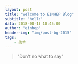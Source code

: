 ```yaml
---
layout: post
title: "welcome to EINHEP Blog"
subtitle: "hello"
data: 2018-08-13 10:45:00
author: "einhep"
header-img: "img/post-bg-2015"
tags:
    - 技术
---
```


>"Don't no what to say"
